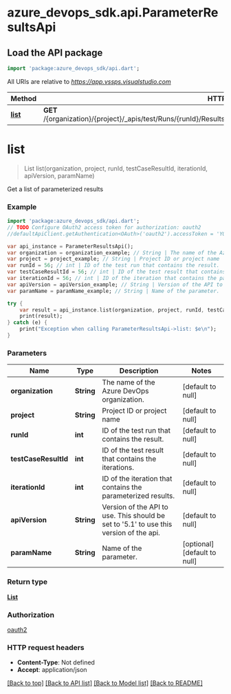 # azure_devops_sdk.api.ParameterResultsApi

## Load the API package
```dart
import 'package:azure_devops_sdk/api.dart';
```

All URIs are relative to *https://app.vssps.visualstudio.com*

Method | HTTP request | Description
------------- | ------------- | -------------
[**list**](ParameterResultsApi.md#list) | **GET** /{organization}/{project}/_apis/test/Runs/{runId}/Results/{testCaseResultId}/Iterations/{iterationId}/parameterresults | 


# **list**
> List<TestResultParameterModel> list(organization, project, runId, testCaseResultId, iterationId, apiVersion, paramName)



Get a list of parameterized results

### Example 
```dart
import 'package:azure_devops_sdk/api.dart';
// TODO Configure OAuth2 access token for authorization: oauth2
//defaultApiClient.getAuthentication<OAuth>('oauth2').accessToken = 'YOUR_ACCESS_TOKEN';

var api_instance = ParameterResultsApi();
var organization = organization_example; // String | The name of the Azure DevOps organization.
var project = project_example; // String | Project ID or project name
var runId = 56; // int | ID of the test run that contains the result.
var testCaseResultId = 56; // int | ID of the test result that contains the iterations.
var iterationId = 56; // int | ID of the iteration that contains the parameterized results.
var apiVersion = apiVersion_example; // String | Version of the API to use.  This should be set to '5.1' to use this version of the api.
var paramName = paramName_example; // String | Name of the parameter.

try { 
    var result = api_instance.list(organization, project, runId, testCaseResultId, iterationId, apiVersion, paramName);
    print(result);
} catch (e) {
    print("Exception when calling ParameterResultsApi->list: $e\n");
}
```

### Parameters

Name | Type | Description  | Notes
------------- | ------------- | ------------- | -------------
 **organization** | **String**| The name of the Azure DevOps organization. | [default to null]
 **project** | **String**| Project ID or project name | [default to null]
 **runId** | **int**| ID of the test run that contains the result. | [default to null]
 **testCaseResultId** | **int**| ID of the test result that contains the iterations. | [default to null]
 **iterationId** | **int**| ID of the iteration that contains the parameterized results. | [default to null]
 **apiVersion** | **String**| Version of the API to use.  This should be set to &#39;5.1&#39; to use this version of the api. | [default to null]
 **paramName** | **String**| Name of the parameter. | [optional] [default to null]

### Return type

[**List<TestResultParameterModel>**](TestResultParameterModel.md)

### Authorization

[oauth2](../README.md#oauth2)

### HTTP request headers

 - **Content-Type**: Not defined
 - **Accept**: application/json

[[Back to top]](#) [[Back to API list]](../README.md#documentation-for-api-endpoints) [[Back to Model list]](../README.md#documentation-for-models) [[Back to README]](../README.md)

